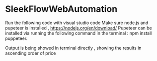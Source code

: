 # SleekFlowWebAutomation
Run the following code with visual studio code
Make sure node.js and pupeteer is installed , https://nodejs.org/en/download/
Pupeteer can be installed via running the following command in the terminal : npm install puppeteer.

Output is being showed in terminal directly , showing the results in ascending order of price
